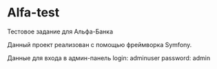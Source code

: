 # Alfa-test
Тестовое задание для Альфа-Банка

Данный проект реализован с помощью фреймворка Symfony.

Данные для входа в админ-панель
login: adminuser
password: admin